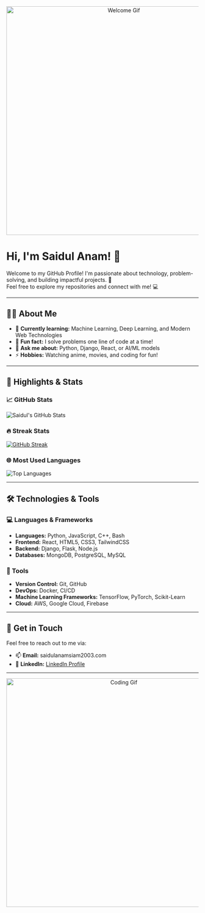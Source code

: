 <div align="center">
  <img src="https://media.giphy.com/media/xUPGcJGy8I928yIlAQ/giphy.gif" alt="Welcome Gif" width="600">
</div>

# Hi, I'm Saidul Anam! 👋
Welcome to my GitHub Profile! I'm passionate about technology, problem-solving, and building impactful projects. 🚀  
Feel free to explore my repositories and connect with me! 💻

---

## 🧑‍💻 About Me
- 🌱 **Currently learning:** Machine Learning, Deep Learning, and Modern Web Technologies
- 🧠 **Fun fact:** I solve problems one line of code at a time!
- 💬 **Ask me about:** Python, Django, React, or AI/ML models
- ⚡ **Hobbies:** Watching anime, movies, and coding for fun!

---

## 🌟 Highlights & Stats

### 📈 GitHub Stats
![Saidul's GitHub Stats](https://github-readme-stats.vercel.app/api?username=saidul-anam&show_icons=true&theme=radical)

### 🔥 Streak Stats
[![GitHub Streak](https://streak-stats.demolab.com/?user=saidul-anam&theme=radical)](https://git.io/streak-stats)

### 🌐 Most Used Languages
![Top Languages](https://github-readme-stats.vercel.app/api/top-langs/?username=saidul-anam&layout=compact&theme=radical)

---



## 🛠️ Technologies & Tools
### 💻 Languages & Frameworks
- **Languages:** Python, JavaScript, C++, Bash
- **Frontend:** React, HTML5, CSS3, TailwindCSS
- **Backend:** Django, Flask, Node.js
- **Databases:** MongoDB, PostgreSQL, MySQL

### 🧰 Tools
- **Version Control:** Git, GitHub
- **DevOps:** Docker, CI/CD
- **Machine Learning Frameworks:** TensorFlow, PyTorch, Scikit-Learn
- **Cloud:** AWS, Google Cloud, Firebase

---

## 🌟 Get in Touch
Feel free to reach out to me via:
- 📫 **Email:** saidulanamsiam2003.com
- 💼 **LinkedIn:** [LinkedIn Profile](https://www.linkedin.com/in/saidul-anam-siam-287543259/)


---

<div align="center">
  <img src="https://media.giphy.com/media/ZVik7pBtu9dNS/giphy.gif" alt="Coding Gif" width="600">
</div>

